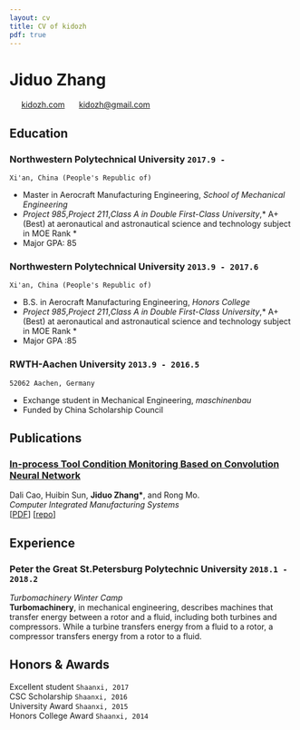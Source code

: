 ```yaml
---
layout: cv
title: CV of kidozh
pdf: true
---
```

# Jiduo Zhang

<div id="webaddress">
<i class="fi-home" style="margin-left:1em"></i>
<a href="http://kidozh.com" style="margin-left:0.5em">kidozh.com</a>
<i class="fi-mail" style="margin-left:1em"></i>
<a href="kidozh@gmail.com" style="margin-left:0.5em">kidozh@gmail.com</a>
</div>

## Education

### __Northwestern Polytechnical University__ `2017.9 -`
```
Xi'an, China (People's Republic of)
```
- Master in Aerocraft Manufacturing Engineering, _School of Mechanical Engineering_
- *Project 985*,*Project 211*,*Class A in Double First-Class University*,* A+ (Best) at aeronautical and astronautical science and technology subject in MOE Rank *
- Major GPA: 85

### __Northwestern Polytechnical University__ `2013.9 - 2017.6`
```
Xi'an, China (People's Republic of)
```
- B.S. in Aerocraft Manufacturing Engineering, _Honors College_
- *Project 985*,*Project 211*,*Class A in Double First-Class University*,* A+ (Best) at aeronautical and astronautical science and technology subject in MOE Rank *
- Major GPA :85

### __RWTH-Aachen University__ `2013.9 - 2016.5`
```
52062 Aachen, Germany
```
- Exchange student in Mechanical Engineering, _maschinenbau_
- Funded by China Scholarship Council

## Publications

### [__In-process Tool Condition Monitoring Based on Convolution Neural Network__]()
Dali Cao, Huibin Sun, __Jiduo Zhang\*__, and Rong Mo.<br>  _Computer Integrated Manufacturing Systems_ <br>
[[PDF](http://cnki.cn-ki.net/KCMS/detail/detail.aspx?dbcode=CJFQ&filename=JSJJ20180913003&dbname=CAPJLAST)]
[[repo](https://github.com/kidozh/keras_detect_tool_wear)]

## Experience

### __Peter the Great St.Petersburg Polytechnic University__  `2018.1 - 2018.2`
_Turbomachinery Winter Camp_<br>
__Turbomachinery__, in mechanical engineering, describes machines that transfer energy between a rotor and a fluid, including both turbines and compressors. While a turbine transfers energy from a fluid to a rotor, a compressor transfers energy from a rotor to a fluid.


## Honors & Awards

Excellent student `Shaanxi, 2017`<br>
CSC Scholarship `Shaanxi, 2016` <br>
University Award `Shaanxi, 2015` <br>
Honors College Award `Shaanxi, 2014` <br>

<!-- ### Footer

Last updated: May 2013 -->
